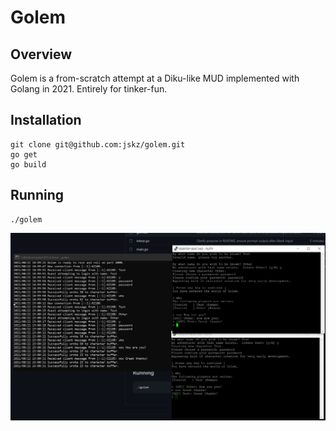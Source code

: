 # Golem

## Overview

Golem is a from-scratch attempt at a Diku-like MUD implemented with Golang in 2021.  Entirely for tinker-fun.

## Installation

```
git clone git@github.com:jskz/golem.git
go get
go build
```

## Running

```
./golem
```

![Not much happening yet!](images/early-paging-telnet-server.png)